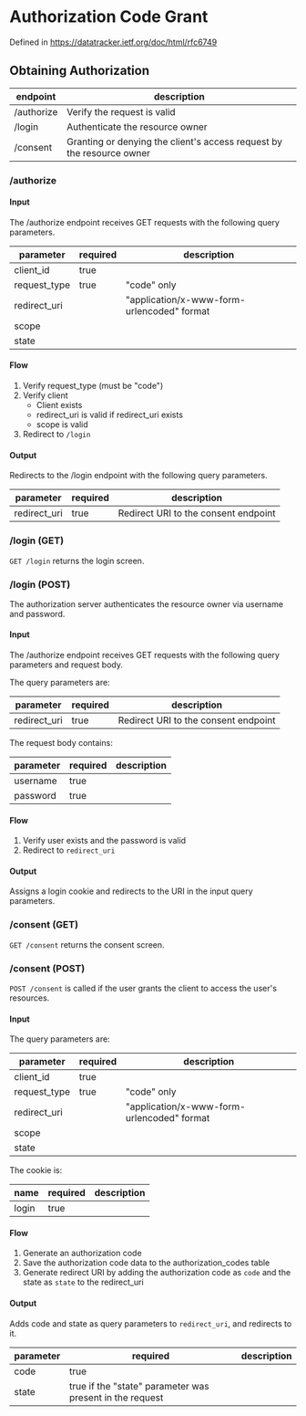 # Authorization Code Grant

Defined in https://datatracker.ietf.org/doc/html/rfc6749

## Obtaining Authorization

| endpoint   | description                                                           |
|------------|-----------------------------------------------------------------------|
| /authorize | Verify the request is valid                                           |
| /login     | Authenticate the resource owner                                       |
| /consent   | Granting or denying the client's access request by the resource owner |

### /authorize
#### Input
The /authorize endpoint receives GET requests with the following query parameters.

| parameter    | required | description                                |
|--------------|----------|--------------------------------------------|
| client_id    | true     |                                            |
| request_type | true     | "code" only                                |
| redirect_uri |          | "application/x-www-form-urlencoded" format |
| scope        |          |                                            |
| state        |          |                                            |

#### Flow

1. Verify request_type (must be "code")
2. Verify client
   - Client exists
   - redirect_uri is valid if redirect_uri exists
   - scope is valid
3. Redirect to `/login`

#### Output

Redirects to the /login endpoint with the following query parameters.

| parameter    | required | description                          |
|--------------|----------|--------------------------------------|
| redirect_uri | true     | Redirect URI to the consent endpoint |


### /login (GET)
`GET /login` returns the login screen.

### /login (POST)
The authorization server authenticates the resource owner via username and password.

#### Input
The /authorize endpoint receives GET requests with the following query parameters and request body.

The query parameters are:

| parameter    | required | description                          |
|--------------|----------|--------------------------------------|
| redirect_uri | true     | Redirect URI to the consent endpoint |

The request body contains:

| parameter | required | description |
|-----------|----------|-------------|
| username  | true     |             |
| password  | true     |             |

#### Flow

1. Verify user exists and the password is valid
2. Redirect to `redirect_uri`

#### Output

Assigns a login cookie and redirects to the URI in the input query parameters.

### /consent (GET)

`GET /consent` returns the consent screen.

### /consent (POST)

`POST /consent` is called if the user grants the client to access the user's resources.

#### Input

The query parameters are:

| parameter    | required | description                                |
|--------------|----------|--------------------------------------------|
| client_id    | true     |                                            |
| request_type | true     | "code" only                                |
| redirect_uri |          | "application/x-www-form-urlencoded" format |
| scope        |          |                                            |
| state        |          |                                            |

The cookie is:

| name  | required | description                                |
|-------|----------|--------------------------------------------|
| login | true     |                                            |

#### Flow

1. Generate an authorization code
2. Save the authorization code data to the authorization_codes table
3. Generate redirect URI by adding the authorization code as `code` and the state as `state` to the redirect_uri

#### Output
Adds code and state as query parameters to `redirect_uri`, and redirects to it.

| parameter | required                                                 | description |
|-----------|----------------------------------------------------------|-------------|
| code      | true                                                     |             |
| state     | true if the "state" parameter was present in the request |             |
